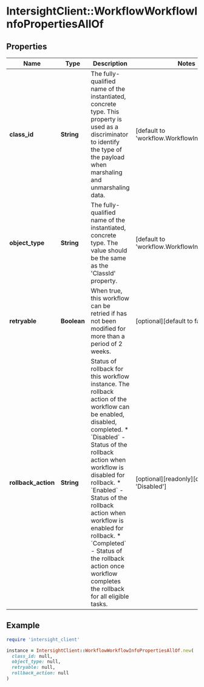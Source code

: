 # IntersightClient::WorkflowWorkflowInfoPropertiesAllOf

## Properties

| Name | Type | Description | Notes |
| ---- | ---- | ----------- | ----- |
| **class_id** | **String** | The fully-qualified name of the instantiated, concrete type. This property is used as a discriminator to identify the type of the payload when marshaling and unmarshaling data. | [default to &#39;workflow.WorkflowInfoProperties&#39;] |
| **object_type** | **String** | The fully-qualified name of the instantiated, concrete type. The value should be the same as the &#39;ClassId&#39; property. | [default to &#39;workflow.WorkflowInfoProperties&#39;] |
| **retryable** | **Boolean** | When true, this workflow can be retried if has not been modified for more than a period of 2 weeks. | [optional][default to false] |
| **rollback_action** | **String** | Status of rollback for this workflow instance. The rollback action of the workflow can be enabled, disabled, completed. * &#x60;Disabled&#x60; - Status of the rollback action when workflow is disabled for rollback. * &#x60;Enabled&#x60; - Status of the rollback action when workflow is enabled for rollback. * &#x60;Completed&#x60; - Status of the rollback action once workflow completes the rollback for all eligible tasks. | [optional][readonly][default to &#39;Disabled&#39;] |

## Example

```ruby
require 'intersight_client'

instance = IntersightClient::WorkflowWorkflowInfoPropertiesAllOf.new(
  class_id: null,
  object_type: null,
  retryable: null,
  rollback_action: null
)
```

